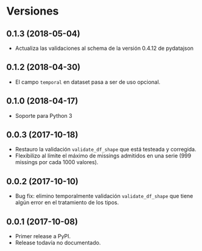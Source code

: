 Versiones
===

0.1.3 (2018-05-04)
------------------

* Actualiza las validaciones al schema de la versión 0.4.12 de pydatajson

0.1.2 (2018-04-30)
------------------

* El campo `temporal` en dataset pasa a ser de uso opcional.

0.1.0 (2018-04-17)
------------------

* Soporte para Python 3

0.0.3 (2017-10-18)
------------------

* Restauro la validación `validate_df_shape` que está testeada y corregida.
* Flexibilizo al límite el máximo de missings admitidos en una serie (999 missings por cada 1000 valores).

0.0.2 (2017-10-10)
------------------

* Bug fix: elimino temporalmente validación `validate_df_shape` que tiene algún error en el tratamiento de los tipos.

0.0.1 (2017-10-08)
------------------

* Primer release a PyPI.
* Release todavía no documentado.
